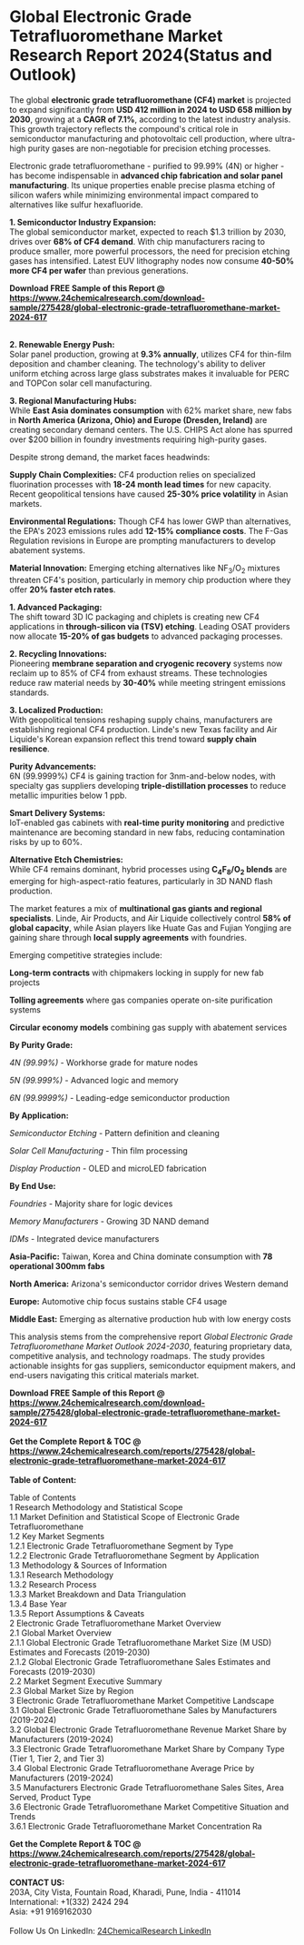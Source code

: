 <h1>Global Electronic Grade Tetrafluoromethane Market Research Report 2024(Status and Outlook)</h1><p>The global <strong>electronic grade tetrafluoromethane (CF4) market</strong> is projected to expand significantly from <strong>USD 412 million in 2024 to USD 658 million by 2030</strong>, growing at a <strong>CAGR of 7.1%</strong>, according to the latest industry analysis. This growth trajectory reflects the compound's critical role in semiconductor manufacturing and photovoltaic cell production, where ultra-high purity gases are non-negotiable for precision etching processes.</p><p>Electronic grade tetrafluoromethane - purified to 99.99% (4N) or higher - has become indispensable in <strong>advanced chip fabrication and solar panel manufacturing</strong>. Its unique properties enable precise plasma etching of silicon wafers while minimizing environmental impact compared to alternatives like sulfur hexafluoride.</p><p><strong>1. Semiconductor Industry Expansion:</strong><br>
The global semiconductor market, expected to reach $1.3 trillion by 2030, drives over <strong>68% of CF4 demand</strong>. With chip manufacturers racing to produce smaller, more powerful processors, the need for precision etching gases has intensified. Latest EUV lithography nodes now consume <strong>40-50% more CF4 per wafer</strong> than previous generations.</p><div><b>Download FREE Sample of this Report @ 
            <a href="https://www.24chemicalresearch.com/download-sample/275428/global-electronic-grade-tetrafluoromethane-market-2024-617">
            https://www.24chemicalresearch.com/download-sample/275428/global-electronic-grade-tetrafluoromethane-market-2024-617</a></b></div><br><p><strong>2. Renewable Energy Push:</strong><br>
Solar panel production, growing at <strong>9.3% annually</strong>, utilizes CF4 for thin-film deposition and chamber cleaning. The technology's ability to deliver uniform etching across large glass substrates makes it invaluable for PERC and TOPCon solar cell manufacturing.</p><p><strong>3. Regional Manufacturing Hubs:</strong><br>
While <strong>East Asia dominates consumption</strong> with 62% market share, new fabs in <strong>North America (Arizona, Ohio) and Europe (Dresden, Ireland)</strong> are creating secondary demand centers. The U.S. CHIPS Act alone has spurred over $200 billion in foundry investments requiring high-purity gases.</p><p>Despite strong demand, the market faces headwinds:</p><p><strong>Supply Chain Complexities:</strong> CF4 production relies on specialized fluorination processes with <strong>18-24 month lead times</strong> for new capacity. Recent geopolitical tensions have caused <strong>25-30% price volatility</strong> in Asian markets.</p><p><strong>Environmental Regulations:</strong> Though CF4 has lower GWP than alternatives, the EPA's 2023 emissions rules add <strong>12-15% compliance costs</strong>. The F-Gas Regulation revisions in Europe are prompting manufacturers to develop abatement systems.</p><p><strong>Material Innovation:</strong> Emerging etching alternatives like NF<sub>3</sub>/O<sub>2</sub> mixtures threaten CF4's position, particularly in memory chip production where they offer <strong>20% faster etch rates</strong>.</p><p><strong>1. Advanced Packaging:</strong><br>
The shift toward 3D IC packaging and chiplets is creating new CF4 applications in <strong>through-silicon via (TSV) etching</strong>. Leading OSAT providers now allocate <strong>15-20% of gas budgets</strong> to advanced packaging processes.</p><p><strong>2. Recycling Innovations:</strong><br>
Pioneering <strong>membrane separation and cryogenic recovery</strong> systems now reclaim up to 85% of CF4 from exhaust streams. These technologies reduce raw material needs by <strong>30-40%</strong> while meeting stringent emissions standards.</p><p><strong>3. Localized Production:</strong><br>
With geopolitical tensions reshaping supply chains, manufacturers are establishing regional CF4 production. Linde's new Texas facility and Air Liquide's Korean expansion reflect this trend toward <strong>supply chain resilience</strong>.</p><p><strong>Purity Advancements:</strong><br>
	6N (99.9999%) CF4 is gaining traction for 3nm-and-below nodes, with specialty gas suppliers developing <strong>triple-distillation processes</strong> to reduce metallic impurities below 1 ppb.</p><p><strong>Smart Delivery Systems:</strong><br>
	IoT-enabled gas cabinets with <strong>real-time purity monitoring</strong> and predictive maintenance are becoming standard in new fabs, reducing contamination risks by up to 60%.</p><p><strong>Alternative Etch Chemistries:</strong><br>
	While CF4 remains dominant, hybrid processes using <strong>C<sub>4</sub>F<sub>8</sub>/O<sub>2</sub> blends</strong> are emerging for high-aspect-ratio features, particularly in 3D NAND flash production.</p><p>The market features a mix of <strong>multinational gas giants and regional specialists</strong>. Linde, Air Products, and Air Liquide collectively control <strong>58% of global capacity</strong>, while Asian players like Huate Gas and Fujian Yongjing are gaining share through <strong>local supply agreements</strong> with foundries.</p><p>Emerging competitive strategies include:</p><p><strong>Long-term contracts</strong> with chipmakers locking in supply for new fab projects</p><p><strong>Tolling agreements</strong> where gas companies operate on-site purification systems</p><p><strong>Circular economy models</strong> combining gas supply with abatement services</p><p><strong>By Purity Grade:</strong></p><p><em>4N (99.99%)</em> - Workhorse grade for mature nodes</p><p><em>5N (99.999%)</em> - Advanced logic and memory</p><p><em>6N (99.9999%)</em> - Leading-edge semiconductor production</p><p><strong>By Application:</strong></p><p><em>Semiconductor Etching</em> - Pattern definition and cleaning</p><p><em>Solar Cell Manufacturing</em> - Thin film processing</p><p><em>Display Production</em> - OLED and microLED fabrication</p><p><strong>By End Use:</strong></p><p><em>Foundries</em> - Majority share for logic devices</p><p><em>Memory Manufacturers</em> - Growing 3D NAND demand</p><p><em>IDMs</em> - Integrated device manufacturers</p><p><strong>Asia-Pacific:</strong> Taiwan, Korea and China dominate consumption with <strong>78 operational 300mm fabs</strong></p><p><strong>North America:</strong> Arizona's semiconductor corridor drives Western demand</p><p><strong>Europe:</strong> Automotive chip focus sustains stable CF4 usage</p><p><strong>Middle East:</strong> Emerging as alternative production hub with low energy costs</p><p>This analysis stems from the comprehensive report <em>Global Electronic Grade Tetrafluoromethane Market Outlook 2024-2030</em>, featuring proprietary data, competitive analysis, and technology roadmaps. The study provides actionable insights for gas suppliers, semiconductor equipment makers, and end-users navigating this critical materials market.</p><div><b>Download FREE Sample of this Report @ 
            <a href="https://www.24chemicalresearch.com/download-sample/275428/global-electronic-grade-tetrafluoromethane-market-2024-617">
            https://www.24chemicalresearch.com/download-sample/275428/global-electronic-grade-tetrafluoromethane-market-2024-617</a></b></div><br><div><b>Get the Complete Report & TOC @ 
            <a href="https://www.24chemicalresearch.com/reports/275428/global-electronic-grade-tetrafluoromethane-market-2024-617">
            https://www.24chemicalresearch.com/reports/275428/global-electronic-grade-tetrafluoromethane-market-2024-617</a></b></div><br>
            <b>Table of Content:</b><p>Table of Contents<br />
1 Research Methodology and Statistical Scope<br />
1.1 Market Definition and Statistical Scope of Electronic Grade Tetrafluoromethane<br />
1.2 Key Market Segments<br />
1.2.1 Electronic Grade Tetrafluoromethane Segment by Type<br />
1.2.2 Electronic Grade Tetrafluoromethane Segment by Application<br />
1.3 Methodology & Sources of Information<br />
1.3.1 Research Methodology<br />
1.3.2 Research Process<br />
1.3.3 Market Breakdown and Data Triangulation<br />
1.3.4 Base Year<br />
1.3.5 Report Assumptions & Caveats<br />
2 Electronic Grade Tetrafluoromethane Market Overview<br />
2.1 Global Market Overview<br />
2.1.1 Global Electronic Grade Tetrafluoromethane Market Size (M USD) Estimates and Forecasts (2019-2030)<br />
2.1.2 Global Electronic Grade Tetrafluoromethane Sales Estimates and Forecasts (2019-2030)<br />
2.2 Market Segment Executive Summary<br />
2.3 Global Market Size by Region<br />
3 Electronic Grade Tetrafluoromethane Market Competitive Landscape<br />
3.1 Global Electronic Grade Tetrafluoromethane Sales by Manufacturers (2019-2024)<br />
3.2 Global Electronic Grade Tetrafluoromethane Revenue Market Share by Manufacturers (2019-2024)<br />
3.3 Electronic Grade Tetrafluoromethane Market Share by Company Type (Tier 1, Tier 2, and Tier 3)<br />
3.4 Global Electronic Grade Tetrafluoromethane Average Price by Manufacturers (2019-2024)<br />
3.5 Manufacturers Electronic Grade Tetrafluoromethane Sales Sites, Area Served, Product Type<br />
3.6 Electronic Grade Tetrafluoromethane Market Competitive Situation and Trends<br />
3.6.1 Electronic Grade Tetrafluoromethane Market Concentration Ra</p><div><b>Get the Complete Report & TOC @ 
            <a href="https://www.24chemicalresearch.com/reports/275428/global-electronic-grade-tetrafluoromethane-market-2024-617">
            https://www.24chemicalresearch.com/reports/275428/global-electronic-grade-tetrafluoromethane-market-2024-617</a></b></div><br><b>CONTACT US:</b><br>
            203A, City Vista, Fountain Road, Kharadi, Pune, India - 411014<br>
            International: +1(332) 2424 294<br>
            Asia: +91 9169162030 <br><br>
            Follow Us On LinkedIn: <a href="https://www.linkedin.com/company/24chemicalresearch/">24ChemicalResearch LinkedIn</a>